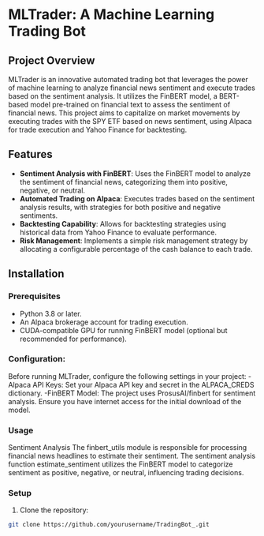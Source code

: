 # MLTrader: A Machine Learning Trading Bot

## Project Overview
MLTrader is an innovative automated trading bot that leverages the power of machine learning to analyze financial news sentiment and execute trades based on the sentiment analysis. It utilizes the FinBERT model, a BERT-based model pre-trained on financial text to assess the sentiment of financial news. This project aims to capitalize on market movements by executing trades with the SPY ETF based on news sentiment, using Alpaca for trade execution and Yahoo Finance for backtesting.

## Features
- **Sentiment Analysis with FinBERT**: Uses the FinBERT model to analyze the sentiment of financial news, categorizing them into positive, negative, or neutral.
- **Automated Trading on Alpaca**: Executes trades based on the sentiment analysis results, with strategies for both positive and negative sentiments.
- **Backtesting Capability**: Allows for backtesting strategies using historical data from Yahoo Finance to evaluate performance.
- **Risk Management**: Implements a simple risk management strategy by allocating a configurable percentage of the cash balance to each trade.

## Installation

### Prerequisites
- Python 3.8 or later.
- An Alpaca brokerage account for trading execution.
- CUDA-compatible GPU for running FinBERT model (optional but recommended for performance).


### Configuration:
Before running MLTrader, configure the following settings in your project:
-Alpaca API Keys: Set your Alpaca API key and secret in the ALPACA_CREDS dictionary.
-FinBERT Model: The project uses ProsusAI/finbert for sentiment analysis. Ensure you have internet access for the initial download of the model.

### Usage
Sentiment Analysis
  The finbert_utils module is responsible for processing financial news headlines to estimate their sentiment. 
  The sentiment analysis function estimate_sentiment utilizes the FinBERT model to categorize sentiment as positive, negative, or neutral, influencing trading decisions.



### Setup
1. Clone the repository:
```bash
git clone https://github.com/yourusername/TradingBot_.git

